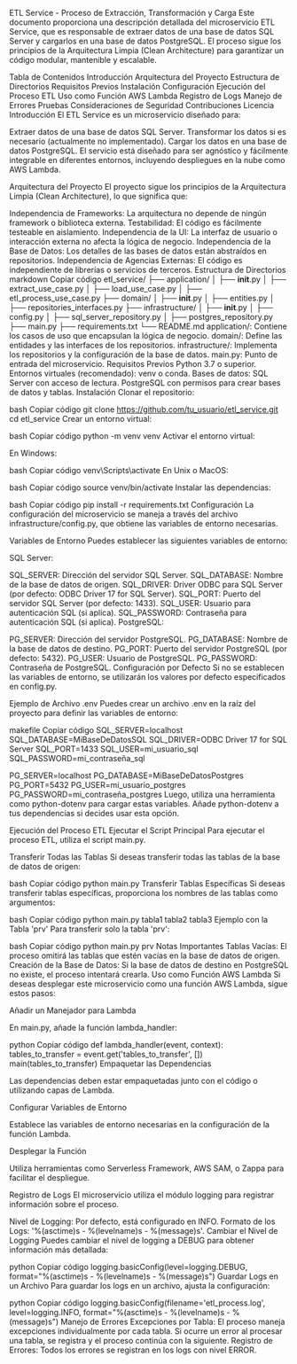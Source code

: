 ETL Service - Proceso de Extracción, Transformación y Carga
Este documento proporciona una descripción detallada del microservicio ETL Service, que es responsable de extraer datos de una base de datos SQL Server y cargarlos en una base de datos PostgreSQL. El proceso sigue los principios de la Arquitectura Limpia (Clean Architecture) para garantizar un código modular, mantenible y escalable.

Tabla de Contenidos
Introducción
Arquitectura del Proyecto
Estructura de Directorios
Requisitos Previos
Instalación
Configuración
Ejecución del Proceso ETL
Uso como Función AWS Lambda
Registro de Logs
Manejo de Errores
Pruebas
Consideraciones de Seguridad
Contribuciones
Licencia
Introducción
El ETL Service es un microservicio diseñado para:

Extraer datos de una base de datos SQL Server.
Transformar los datos si es necesario (actualmente no implementado).
Cargar los datos en una base de datos PostgreSQL.
El servicio está diseñado para ser agnóstico y fácilmente integrable en diferentes entornos, incluyendo despliegues en la nube como AWS Lambda.

Arquitectura del Proyecto
El proyecto sigue los principios de la Arquitectura Limpia (Clean Architecture), lo que significa que:

Independencia de Frameworks: La arquitectura no depende de ningún framework o biblioteca externa.
Testabilidad: El código es fácilmente testeable en aislamiento.
Independencia de la UI: La interfaz de usuario o interacción externa no afecta la lógica de negocio.
Independencia de la Base de Datos: Los detalles de las bases de datos están abstraídos en repositorios.
Independencia de Agencias Externas: El código es independiente de librerías o servicios de terceros.
Estructura de Directorios
markdown
Copiar código
etl_service/
├── application/
│   ├── __init__.py
│   ├── extract_use_case.py
│   ├── load_use_case.py
│   ├── etl_process_use_case.py
├── domain/
│   ├── __init__.py
│   ├── entities.py
│   ├── repositories_interfaces.py
├── infrastructure/
│   ├── __init__.py
│   ├── config.py
│   ├── sql_server_repository.py
│   ├── postgres_repository.py
├── main.py
├── requirements.txt
└── README.md
application/: Contiene los casos de uso que encapsulan la lógica de negocio.
domain/: Define las entidades y las interfaces de los repositorios.
infrastructure/: Implementa los repositorios y la configuración de la base de datos.
main.py: Punto de entrada del microservicio.
Requisitos Previos
Python 3.7 o superior.
Entornos virtuales (recomendado): venv o conda.
Bases de datos:
SQL Server con acceso de lectura.
PostgreSQL con permisos para crear bases de datos y tablas.
Instalación
Clonar el repositorio:

bash
Copiar código
git clone https://github.com/tu_usuario/etl_service.git
cd etl_service
Crear un entorno virtual:

bash
Copiar código
python -m venv venv
Activar el entorno virtual:

En Windows:

bash
Copiar código
venv\Scripts\activate
En Unix o MacOS:

bash
Copiar código
source venv/bin/activate
Instalar las dependencias:

bash
Copiar código
pip install -r requirements.txt
Configuración
La configuración del microservicio se maneja a través del archivo infrastructure/config.py, que obtiene las variables de entorno necesarias.

Variables de Entorno
Puedes establecer las siguientes variables de entorno:

SQL Server:

SQL_SERVER: Dirección del servidor SQL Server.
SQL_DATABASE: Nombre de la base de datos de origen.
SQL_DRIVER: Driver ODBC para SQL Server (por defecto: ODBC Driver 17 for SQL Server).
SQL_PORT: Puerto del servidor SQL Server (por defecto: 1433).
SQL_USER: Usuario para autenticación SQL (si aplica).
SQL_PASSWORD: Contraseña para autenticación SQL (si aplica).
PostgreSQL:

PG_SERVER: Dirección del servidor PostgreSQL.
PG_DATABASE: Nombre de la base de datos de destino.
PG_PORT: Puerto del servidor PostgreSQL (por defecto: 5432).
PG_USER: Usuario de PostgreSQL.
PG_PASSWORD: Contraseña de PostgreSQL.
Configuración por Defecto
Si no se establecen las variables de entorno, se utilizarán los valores por defecto especificados en config.py.

Ejemplo de Archivo .env
Puedes crear un archivo .env en la raíz del proyecto para definir las variables de entorno:

makefile
Copiar código
SQL_SERVER=localhost
SQL_DATABASE=MiBaseDeDatosSQL
SQL_DRIVER=ODBC Driver 17 for SQL Server
SQL_PORT=1433
SQL_USER=mi_usuario_sql
SQL_PASSWORD=mi_contraseña_sql

PG_SERVER=localhost
PG_DATABASE=MiBaseDeDatosPostgres
PG_PORT=5432
PG_USER=mi_usuario_postgres
PG_PASSWORD=mi_contraseña_postgres
Luego, utiliza una herramienta como python-dotenv para cargar estas variables. Añade python-dotenv a tus dependencias si decides usar esta opción.

Ejecución del Proceso ETL
Ejecutar el Script Principal
Para ejecutar el proceso ETL, utiliza el script main.py.

Transferir Todas las Tablas
Si deseas transferir todas las tablas de la base de datos de origen:

bash
Copiar código
python main.py
Transferir Tablas Específicas
Si deseas transferir tablas específicas, proporciona los nombres de las tablas como argumentos:

bash
Copiar código
python main.py tabla1 tabla2 tabla3
Ejemplo con la Tabla 'prv'
Para transferir solo la tabla 'prv':

bash
Copiar código
python main.py prv
Notas Importantes
Tablas Vacías: El proceso omitirá las tablas que estén vacías en la base de datos de origen.
Creación de la Base de Datos: Si la base de datos de destino en PostgreSQL no existe, el proceso intentará crearla.
Uso como Función AWS Lambda
Si deseas desplegar este microservicio como una función AWS Lambda, sigue estos pasos:

Añadir un Manejador para Lambda

En main.py, añade la función lambda_handler:

python
Copiar código
def lambda_handler(event, context):
    tables_to_transfer = event.get('tables_to_transfer', [])
    main(tables_to_transfer)
Empaquetar las Dependencias

Las dependencias deben estar empaquetadas junto con el código o utilizando capas de Lambda.

Configurar Variables de Entorno

Establece las variables de entorno necesarias en la configuración de la función Lambda.

Desplegar la Función

Utiliza herramientas como Serverless Framework, AWS SAM, o Zappa para facilitar el despliegue.

Registro de Logs
El microservicio utiliza el módulo logging para registrar información sobre el proceso.

Nivel de Logging: Por defecto, está configurado en INFO.
Formato de los Logs: '%(asctime)s - %(levelname)s - %(message)s'.
Cambiar el Nivel de Logging
Puedes cambiar el nivel de logging a DEBUG para obtener información más detallada:

python
Copiar código
logging.basicConfig(level=logging.DEBUG, format="%(asctime)s - %(levelname)s - %(message)s")
Guardar Logs en un Archivo
Para guardar los logs en un archivo, ajusta la configuración:

python
Copiar código
logging.basicConfig(filename='etl_process.log', level=logging.INFO, format="%(asctime)s - %(levelname)s - %(message)s")
Manejo de Errores
Excepciones por Tabla: El proceso maneja excepciones individualmente por cada tabla. Si ocurre un error al procesar una tabla, se registra y el proceso continúa con la siguiente.
Registro de Errores: Todos los errores se registran en los logs con nivel ERROR.